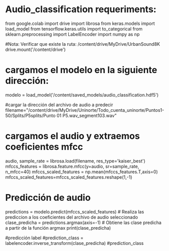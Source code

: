 # Audio_classification requeriments:

from google.colab import drive
import librosa
from keras.models import load_model
from tensorflow.keras.utils import to_categorical
from sklearn.preprocessing import LabelEncoder
import numpy as np

#Nota: Verificar que existe la ruta: /content/drive/MyDrive/UrbanSound8K
drive.mount('/content/drive')


# cargamos el modelo en la siguiente dirección:
modelo = load_model('/content/saved_models/audio_classification.hdf5')

#cargar la dirección del archivo de audio a predecir
filename="/content/drive/MyDrive/Uninorte/Todo_cuenta_uninorte/Puntos1-50/Splits/P5splits/Punto 01 P5.wav_segment103.wav"

# cargamos el audio y extraemos coeficientes mfcc
audio, sample_rate = librosa.load(filename, res_type='kaiser_best') 
mfccs_features = librosa.feature.mfcc(y=audio, sr=sample_rate, n_mfcc=40)
mfccs_scaled_features = np.mean(mfccs_features.T,axis=0)
mfccs_scaled_features=mfccs_scaled_features.reshape(1,-1)

# Predicción de audio 
predictions = modelo.predict(mfccs_scaled_features)  # Realiza las prediccion a los coeficientes del archivo de audio seleccionado
clase_predicha = predictions.argmax(axis=-1)  # Obtiene las clase predicha a partir de la función argmax
print(clase_predicha)

#predicción label
#prediction_class = labelencoder.inverse_transform(clase_predicha) 
#prediction_class
